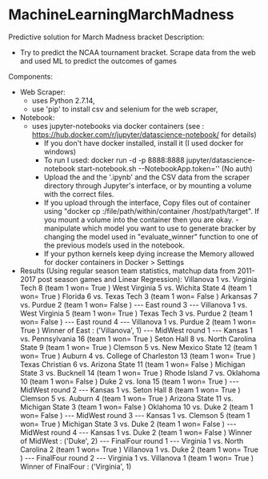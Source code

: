 # MachineLearningMarchMadness
Predictive solution for March Madness bracket
Description: 
  - Try to predict the NCAA tournament bracket. Scrape data from the web and used ML to predict the outcomes of games

Components:
  - Web Scraper:
    - uses Python 2.7.14,
    - use 'pip' to install csv and selenium for the web scraper,
  - Notebook:
    - uses jupyter-notebooks via docker containers (see : https://hub.docker.com/r/jupyter/datascience-notebook/ for details) 
      - If you don't have docker installed, install it (I used docker for windows)
      - To run I used: docker run -d -p 8888:8888 jupyter/datascience-notebook start-notebook.sh --NotebookApp.token='' (No auth)
      - Upload the and the '.ipynb' and the CSV data from the scraper directory through Jupyter's interface, or by mounting a volume with the       correct files.
      - If you upload through the interface, Copy files out of container using "docker cp <containerId>:/file/path/within/container       /host/path/target". If you mount a volume into the container then you are okay.
      -manipulate which model you want to use to generate bracker by changing the model used in "evaluate_winner" function to one of the previous models used in the notebook.
      - If your python kernels keep dying increase the Memory allowed for docker containers in Docker > Settings
  - Results (Using regular season team statistics, matchup data from 2011-2017 post season games and Linear Regression):
    Villanova 1  vs.  Virginia Tech 8 (team 1 won= True )
    West Virginia 5  vs.  Wichita State 4 (team 1 won= True )
    Florida 6  vs.  Texas Tech 3 (team 1 won= False )
    Arkansas 7  vs.  Purdue 2 (team 1 won= False )
    --- East  round  3 ---
    Villanova 1  vs.  West Virginia 5 (team 1 won= True )
    Texas Tech 3  vs.  Purdue 2 (team 1 won= False )
    --- East  round  4 ---
    Villanova 1  vs.  Purdue 2 (team 1 won= True )
    Winner of  East : ('Villanova', 1)
    --- MidWest  round  1 ---
    Kansas 1  vs.  Pennsylvania 16 (team 1 won= True )
    Seton Hall 8  vs.  North Carolina State 9 (team 1 won= True )
    Clemson 5  vs.  New Mexico State 12 (team 1 won= True )
    Auburn 4  vs.  College of Charleston 13 (team 1 won= True )
    Texas Christian 6  vs.  Arizona State 11 (team 1 won= False )
    Michigan State 3  vs.  Bucknell 14 (team 1 won= True )
    Rhode Island 7  vs.  Oklahoma 10 (team 1 won= False )
    Duke 2  vs.  Iona 15 (team 1 won= True )
    --- MidWest  round  2 ---
    Kansas 1  vs.  Seton Hall 8 (team 1 won= True )
    Clemson 5  vs.  Auburn 4 (team 1 won= True )
    Arizona State 11  vs.  Michigan State 3 (team 1 won= False )
    Oklahoma 10  vs.  Duke 2 (team 1 won= False )
    --- MidWest  round  3 ---
    Kansas 1  vs.  Clemson 5 (team 1 won= True )
    Michigan State 3  vs.  Duke 2 (team 1 won= False )
    --- MidWest  round  4 ---
    Kansas 1  vs.  Duke 2 (team 1 won= False )
    Winner of  MidWest : ('Duke', 2)
    --- FinalFour  round  1 ---
    Virginia 1  vs.  North Carolina 2 (team 1 won= True )
    Villanova 1  vs.  Duke 2 (team 1 won= True )
    --- FinalFour  round  2 ---
    Virginia 1  vs.  Villanova 1 (team 1 won= True )
    Winner of  FinalFour : ('Virginia', 1)

